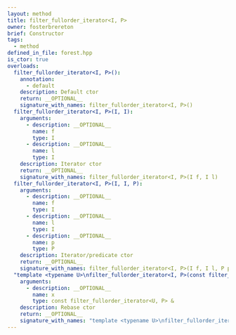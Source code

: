 ```yaml
---
layout: method
title: filter_fullorder_iterator<I, P>
owner: fosterbrereton
brief: Constructor
tags:
  - method
defined_in_file: forest.hpp
is_ctor: true
overloads:
  filter_fullorder_iterator<I, P>():
    annotation:
      - default
    description: Default ctor
    return: __OPTIONAL__
    signature_with_names: filter_fullorder_iterator<I, P>()
  filter_fullorder_iterator<I, P>(I, I):
    arguments:
      - description: __OPTIONAL__
        name: f
        type: I
      - description: __OPTIONAL__
        name: l
        type: I
    description: Iterator ctor
    return: __OPTIONAL__
    signature_with_names: filter_fullorder_iterator<I, P>(I f, I l)
  filter_fullorder_iterator<I, P>(I, I, P):
    arguments:
      - description: __OPTIONAL__
        name: f
        type: I
      - description: __OPTIONAL__
        name: l
        type: I
      - description: __OPTIONAL__
        name: p
        type: P
    description: Iterator/predicate ctor
    return: __OPTIONAL__
    signature_with_names: filter_fullorder_iterator<I, P>(I f, I l, P p)
  "template <typename U>\nfilter_fullorder_iterator<I, P>(const filter_fullorder_iterator<U, P> &)":
    arguments:
      - description: __OPTIONAL__
        name: x
        type: const filter_fullorder_iterator<U, P> &
    description: Rebase ctor
    return: __OPTIONAL__
    signature_with_names: "template <typename U>\nfilter_fullorder_iterator<I, P>(const filter_fullorder_iterator<U, P> & x)"
---
```

